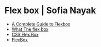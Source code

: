 # Flex box | Sofia Nayak
* [A Complete Guide to Flexbox](https://css-tricks.com/snippets/css/a-guide-to-flexbox/)
* [What The flex box](https://flexbox.io/)
* [CSS Flex Box](https://www.w3schools.com/css/css3_flexbox.asp)
* [FlexBox](https://internetingishard.com/html-and-css/flexbox/)
